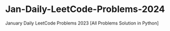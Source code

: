 # Jan-Daily-LeetCode-Problems-2024
January Daily LeetCode Problems 2023 [All Problems Solution in Python]
